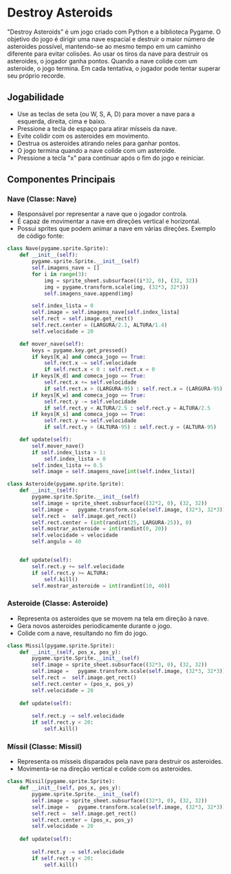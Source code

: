 # Destroy Asteroids 
"Destroy Asteroids" é um jogo criado com Python e a biblioteca Pygame. O objetivo do jogo é dirigir uma nave espacial e destruir o maior número de asteroides possível, mantendo-se ao mesmo tempo em um caminho diferente para evitar colisões. Ao usar os tiros da nave para destruir os asteroides, o jogador ganha pontos. Quando a nave colide com um asteroide, o jogo termina. Em cada tentativa, o jogador pode tentar superar seu próprio recorde.

## Jogabilidade

- Use as teclas de seta (ou W, S, A, D) para mover a nave para a esquerda, direita, cima e baixo.
- Pressione a tecla de espaço para atirar mísseis da nave.
- Evite colidir com os asteroides em movimento.
- Destrua os asteroides atirando neles para ganhar pontos.
- O jogo termina quando a nave colide com um asteroide.
- Pressione a tecla "x" para continuar após o fim do jogo e reiniciar.
## Componentes Principais
### Nave (Classe: Nave)
- Responsável por representar a nave que o jogador controla.
- É capaz de movimentar a nave em direções vertical e horizontal.
- Possui sprites que podem animar a nave em várias direções.
Exemplo de código fonte:
```python
class Nave(pygame.sprite.Sprite):
    def __init__(self):
        pygame.sprite.Sprite.__init__(self)
        self.imagens_nave = []
        for i in range(3):
            img = sprite_sheet.subsurface((i*32, 0), (32, 32))
            img = pygame.transform.scale(img, (32*3, 32*3))
            self.imagens_nave.append(img)

        self.index_lista = 0
        self.image = self.imagens_nave[self.index_lista]
        self.rect = self.image.get_rect()
        self.rect.center = (LARGURA/2.1, ALTURA/1.4)
        self.velocidade = 20

    def mover_nave(self):
        keys = pygame.key.get_pressed()
        if keys[K_a] and comeca_jogo == True:
            self.rect.x -= self.velocidade
            if self.rect.x < 0 : self.rect.x = 0
        if keys[K_d] and comeca_jogo == True:
            self.rect.x += self.velocidade
            if self.rect.x > (LARGURA-95) : self.rect.x = (LARGURA-95)
        if keys[K_w] and comeca_jogo == True:
            self.rect.y -= self.velocidade
            if self.rect.y < ALTURA/2.5 : self.rect.y = ALTURA/2.5
        if keys[K_s] and comeca_jogo == True:
            self.rect.y += self.velocidade
            if self.rect.y > (ALTURA-95) : self.rect.y = (ALTURA-95)

    def update(self):
        self.mover_nave()
        if self.index_lista > 1:
            self.index_lista = 0
        self.index_lista += 0.5
        self.image = self.imagens_nave[int(self.index_lista)]

class Asteroide(pygame.sprite.Sprite):
    def __init__(self):
        pygame.sprite.Sprite.__init__(self)
        self.image = sprite_sheet.subsurface((32*2, 0), (32, 32))
        self.image =   pygame.transform.scale(self.image, (32*3, 32*3))
        self.rect =  self.image.get_rect()
        self.rect.center = (int(randint(25, LARGURA-25)), 0)
        self.mostrar_asteroide = int(randint(0, 20))
        self.velocidade = velocidade
        self.angulo = 40


    def update(self):
        self.rect.y += self.velocidade
        if self.rect.y >= ALTURA:
            self.kill()
        self.mostrar_asteroide = int(randint(10, 40))

```
### Asteroide (Classe: Asteroide)

- Representa os asteroides que se movem na tela em direção à nave.
- Gera novos asteroides periodicamente durante o jogo.
- Colide com a nave, resultando no fim do jogo.
```python
class Missil(pygame.sprite.Sprite):
    def __init__(self, pos_x, pos_y):
        pygame.sprite.Sprite.__init__(self)
        self.image = sprite_sheet.subsurface((32*3, 0), (32, 32))
        self.image =   pygame.transform.scale(self.image, (32*3, 32*3))
        self.rect =  self.image.get_rect()
        self.rect.center = (pos_x, pos_y)
        self.velocidade = 20
    
    def update(self):
    
        self.rect.y -= self.velocidade
        if self.rect.y < 20:
            self.kill()
```
### Míssil (Classe: Missil)
- Representa os mísseis disparados pela nave para destruir os asteroides.
- Movimenta-se na direção vertical e colide com os asteroides.
```python
class Missil(pygame.sprite.Sprite):
    def __init__(self, pos_x, pos_y):
        pygame.sprite.Sprite.__init__(self)
        self.image = sprite_sheet.subsurface((32*3, 0), (32, 32))
        self.image =   pygame.transform.scale(self.image, (32*3, 32*3))
        self.rect =  self.image.get_rect()
        self.rect.center = (pos_x, pos_y)
        self.velocidade = 20
    
    def update(self):
    
        self.rect.y -= self.velocidade
        if self.rect.y < 20:
            self.kill()
```
